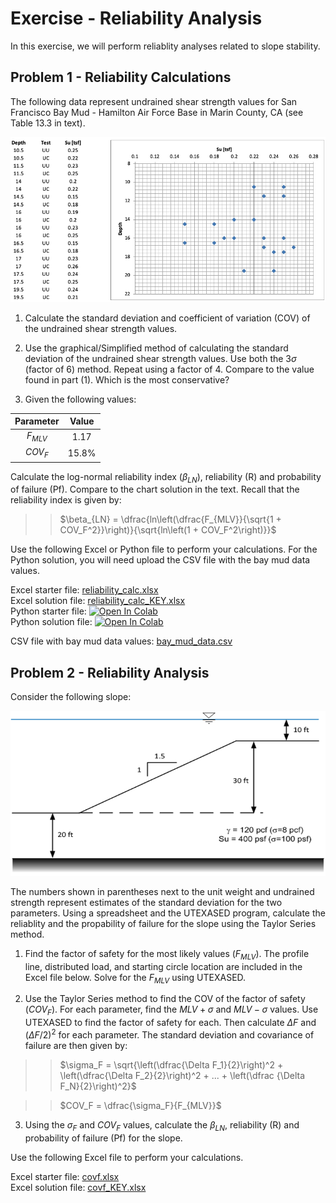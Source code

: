 # Exercise - Reliability Analysis

In this exercise, we will perform reliablity analyses related to slope stability.

## Problem 1 - Reliability Calculations

The following data represent undrained shear strength values for San Francisco Bay Mud - Hamilton Air Force Base in 
Marin County, CA (see Table 13.3 in text).

![bay_mud_data.png](bay_mud_data.png)

1) Calculate the standard deviation and coefficient of variation (COV) of the undrained shear strength values.

2) Use the graphical/Simplified method of calculating the standard deviation of the undrained shear strength values. 
   Use both the 3$\sigma$ (factor of 6) method. Repeat using a factor of 4. Compare to the value found in part (1). 
   Which is the most conservative?

3) Given the following values:

| Parameter | Value |
|:---------:|:-----:|
| $F_{MLV}$ | 1.17  |
|  $COV_F$  | 15.8% |

Calculate the log-normal reliability index ($\beta_{LN}$), reliability (R) and probability of failure (Pf). Compare to 
the chart solution in the text. Recall that the reliability index is given by:

>>$\beta_{LN} = \dfrac{ln\left(\dfrac{F_{MLV}}{\sqrt{1 + COV_F^2}}\right)}{\sqrt{ln\left(1 + COV_F^2\right)}}$

Use the following Excel or Python file to perform your calculations. For the Python solution, you will need upload 
the CSV file with the bay mud data values.

Excel starter file: [reliability_calc.xlsx](reliability_calc.xlsx)<br>
Excel solution file: [reliability_calc_KEY.xlsx](reliability_calc_KEY.xlsx)<br>
Python starter file: <a href="https://colab.research.google.
com/github/njones61/ce544/blob/main/docs/unit2/11_reliability/reliability_calc.ipynb" target="_blank"><img 
src="https://colab.
research.google.com/assets/colab-badge.svg" alt="Open In Colab"/></a><br>
Python solution file: <a href="https://colab.research.google.
com/github/njones61/ce544/blob/main/docs/unit2/11_reliability/reliability_calc_KEY.ipynb" target="_blank"><img 
src="https://colab.
research.google.com/assets/colab-badge.svg" alt="Open In Colab"/></a>

CSV file with bay mud data values: [bay_mud_data.csv](bay_mud_data.csv)

## Problem 2 - Reliability Analysis

Consider the following slope:

![two_layer_slope.png](two_layer_slope.png)

The numbers shown in parentheses next to the unit weight and undrained strength represent estimates of the standard deviation for the two parameters. Using a spreadsheet and the UTEXASED program, calculate the reliablity and the propability of failure for the slope using the Taylor Series method.

1) Find the factor of safety for the most likely values ($F_{MLV}$). The profile line, distributed load, and starting circle location are included in the Excel file below. Solve for the $F_{MLV}$ using UTEXASED.

2) Use the Taylor Series method to find the COV of the factor of safety ($COV_F$). For each parameter, find the 
   $MLV+\sigma$ and $MLV-\sigma$ values. Use UTEXASED to find the factor of safety for each. Then calculate $\Delta F$ and $(\Delta F/2)^2$ for each parameter. The standard deviation and covariance of failure are then given by:

>>$\sigma_F = \sqrt{\left(\dfrac{\Delta F_1}{2}\right)^2 + \left(\dfrac{\Delta F_2}{2}\right)^2 + ... + \left(\dfrac
{\Delta F_N}{2}\right)^2}$

>>$COV_F = \dfrac{\sigma_F}{F_{MLV}}$

3) Using the $\sigma_F$ and $COV_F$ values, calculate the $\beta_{LN}$, reliability (R) and probability of failure 
   (Pf) for the slope.

Use the following Excel file to perform your calculations. 

Excel starter file: [covf.xlsx](covf.xlsx)<br>
Excel solution file: [covf_KEY.xlsx](covf_KEY.xlsx)

